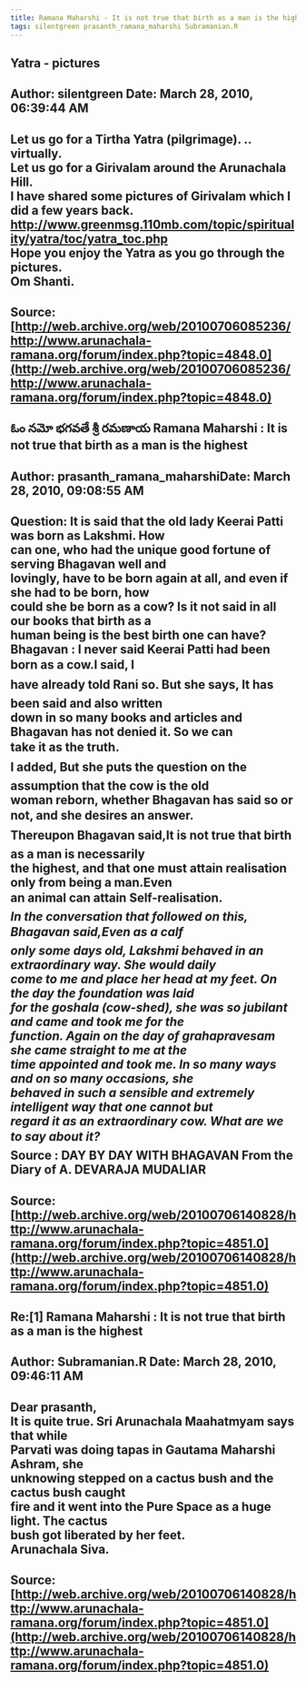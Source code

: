```yaml
--- 
title: Ramana Maharshi - It is not true that birth as a man is the highest   
tags: silentgreen prasanth_ramana_maharshi Subramanian.R  
---  
```

## Yatra - pictures  
Author: silentgreen         Date: March 28, 2010, 06:39:44 AM  
---  
Let us go for a Tirtha Yatra (pilgrimage). .. virtually.   
Let us go for a Girivalam around the Arunachala Hill.   
I have shared some pictures of Girivalam which I did a few years back.   
http://www.greenmsg.110mb.com/topic/spirituality/yatra/toc/yatra_toc.php   
Hope you enjoy the Yatra as you go through the pictures.   
Om Shanti.
 ---  
Source:[http://web.archive.org/web/20100706085236/http://www.arunachala-ramana.org/forum/index.php?topic=4848.0](http://web.archive.org/web/20100706085236/http://www.arunachala-ramana.org/forum/index.php?topic=4848.0)   
---  

## ఓం నమో భగవతే శ్రీ రమణాయ Ramana Maharshi : It is not true that birth as a man is the highest  
Author: prasanth_ramana_maharshiDate: March 28, 2010, 09:08:55 AM  
---  
Question: It is said that the old lady Keerai Patti was born as Lakshmi. How  
can one, who had the unique good fortune of serving Bhagavan well and  
lovingly, have to be born again at all, and even if she had to be born, how  
could she be born as a cow? Is it not said in all our books that birth as a  
human being is the best birth one can have?   
 **Bhagavan** : I never said Keerai Patti had been born as a cow.I said, I  
have already told Rani so. But she says, It has been said and also written  
down in so many books and articles and Bhagavan has not denied it. So we can  
take it as the truth.   
I added, But she puts the question on the assumption that the cow is the old  
woman reborn, whether Bhagavan has said so or not, and she desires an answer.   
**Thereupon Bhagavan said,It is not true that birth as a man is necessarily  
the highest, and that one must attain realisation only from being a man.Even  
an animal can attain Self-realisation.**   
 _In the conversation that followed on this, Bhagavan said,Even as a calf  
only some days old, Lakshmi behaved in an extraordinary way. She would daily  
come to me and place her head at my feet. On the day the foundation was laid  
for the goshala (cow-shed), she was so jubilant and came and took me for the  
function. Again on the day of grahapravesam she came straight to me at the  
time appointed and took me. In so many ways and on so many occasions, she  
behaved in such a sensible and extremely intelligent way that one cannot but  
regard it as an extraordinary cow. What are we to say about it?_   
 **Source** : DAY BY DAY WITH BHAGAVAN From the Diary of A. DEVARAJA MUDALIAR
 ---  
Source:[http://web.archive.org/web/20100706140828/http://www.arunachala-ramana.org/forum/index.php?topic=4851.0](http://web.archive.org/web/20100706140828/http://www.arunachala-ramana.org/forum/index.php?topic=4851.0)   
---  

## Re:[1] Ramana Maharshi : It is not true that birth as a man is the highest  
Author: Subramanian.R       Date: March 28, 2010, 09:46:11 AM  
---  
Dear prasanth,   
It is quite true. Sri Arunachala Maahatmyam says that while   
Parvati was doing tapas in Gautama Maharshi Ashram, she   
unknowing stepped on a cactus bush and the cactus bush caught   
fire and it went into the Pure Space as a huge light. The cactus   
bush got liberated by her feet.   
Arunachala Siva.
 ---  
Source:[http://web.archive.org/web/20100706140828/http://www.arunachala-ramana.org/forum/index.php?topic=4851.0](http://web.archive.org/web/20100706140828/http://www.arunachala-ramana.org/forum/index.php?topic=4851.0)   
---  

